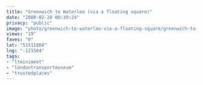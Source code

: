```yaml
---
title: "Greenwich to Waterloo (via a floating square)"
date: "2008-02-20 00:39:24"
privacy: "public"
image: "photo/greenwich-to-waterloo-via-a-floating-square/greenwich-to-waterloo-via-a-floating-square.jpg"
views: "19"
faves: "0"
lat: "51511864"
lng: "-121504"
tags:
- "ltminimeet"
- "londontransportmuseum"
- "trustedplaces"
---
```


